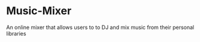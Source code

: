 # Music-Mixer
An online mixer that allows users to to DJ and mix music from their personal libraries
